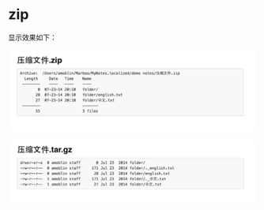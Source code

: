 # zip

<!--
create time: 2015-09-02 23:35:26
Author: amoblin

This file is created by Marboo<http://marboo.io> template file $MARBOO_HOME/.media/starts/default.md
本文件由 Marboo<http://marboo.io> 模板文件 $MARBOO_HOME/.media/starts/default.md 创建
-->

显示效果如下：

![](../images/02/zip.png)

![](../images/02/tar.gz.png)
